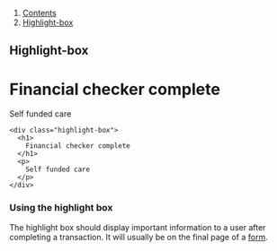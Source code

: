 <div class="breadcrumbs">
  <ol>
    <li><a href="/docs/core/contents">Contents</a></li>
    <li><a href="#">Highlight-box</a></li>
  </ol>
</div>

## Highlight-box

<div class="highlight-box">
  <h1>
    Financial checker complete
  </h1>
  <p>
    Self funded care
  </p>
</div>

    <div class="highlight-box">
      <h1>
        Financial checker complete
      </h1>
      <p>
        Self funded care
      </p>
    </div>

### Using the highlight box

The highlight box should display important information to a user after completing a transaction. It will usually be on the final page of a <a href="/docs/core/elements/form">form</a>.
